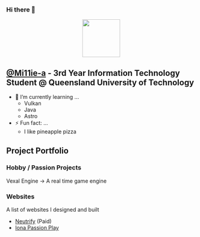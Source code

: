 ### Hi there 👋

<div id="header" align="center">
  <img src="https://media.giphy.com/media/UoLt6Tm8wlSnWGfSFs/giphy.gif" width="100"/>
</div>

## [@Mi11ie-a](https://github.com/Mi11ie-a) - 3rd Year Information Technology Student @ Queensland University of Technology

- 🌱 I’m currently learning ...
  - Vulkan
  - Java
  - Astro
- ⚡ Fun fact: ...
  - I like pineapple pizza


## Project Portfolio

### Hobby / Passion Projects

Vexal Engine -> A real time game engine

### Websites

A list of websites I designed and built

- [Neutrify](www.neutrify.co) (Paid)
- [Iona Passion Play](www.ionapassionplay.org)
